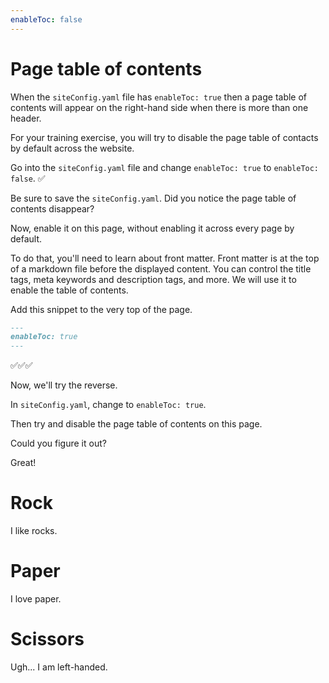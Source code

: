 ```yaml
---
enableToc: false
---
```


# Page table of contents

When the `siteConfig.yaml` file has `enableToc: true` then a page table of contents will appear on the right-hand side when there is more than one header.

For your training exercise, you will try to disable the page table of contacts by default across the website.

Go into the `siteConfig.yaml` file and change `enableToc: true` to `enableToc: false`. ✅

Be sure to save the `siteConfig.yaml`. Did you notice the page table of contents disappear?

Now, enable it on this page, without enabling it across every page by default.

To do that, you'll need to learn about front matter.
Front matter is at the top of a markdown file before the displayed content.
You can control the title tags, meta keywords and description tags, and more.
We will use it to enable the table of contents.

Add this snippet to the very top of the page.

```md
---
enableToc: true
---
```

✅✅✅

Now, we'll try the reverse.

In `siteConfig.yaml`, change to `enableToc: true`.

Then try and disable the page table of contents on this page.

Could you figure it out?

Great!

# Rock

I like rocks.

# Paper

I love paper.

# Scissors

Ugh... I am left-handed.
